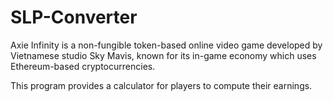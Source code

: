 # SLP-Converter
Axie Infinity is a non-fungible token-based online video game developed by Vietnamese studio Sky Mavis, known for its in-game economy which uses Ethereum-based cryptocurrencies.

This program provides a calculator for players to compute their earnings.
